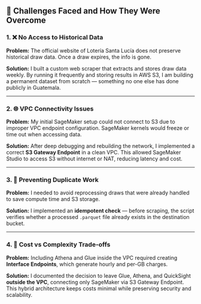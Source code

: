 ## 🚧 Challenges Faced and How They Were Overcome

### 1. ❌ No Access to Historical Data
**Problem:** The official website of Lotería Santa Lucía does not preserve historical draw data. Once a draw expires, the info is gone.

**Solution:** I built a custom web scraper that extracts and stores draw data weekly. By running it frequently and storing results in AWS S3, I am building a permanent dataset from scratch — something no one else has done publicly in Guatemala.

---

### 2. 🌐 VPC Connectivity Issues
**Problem:** My initial SageMaker setup could not connect to S3 due to improper VPC endpoint configuration. SageMaker kernels would freeze or time out when accessing data.

**Solution:** After deep debugging and rebuilding the network, I implemented a correct **S3 Gateway Endpoint** in a clean VPC. This allowed SageMaker Studio to access S3 without internet or NAT, reducing latency and cost.

---

### 3. 🔄 Preventing Duplicate Work
**Problem:** I needed to avoid reprocessing draws that were already handled to save compute time and S3 storage.

**Solution:** I implemented an **idempotent check** — before scraping, the script verifies whether a processed `.parquet` file already exists in the destination bucket.

---

### 4. 💸 Cost vs Complexity Trade-offs
**Problem:** Including Athena and Glue inside the VPC required creating **Interface Endpoints**, which generate hourly and per-GB charges.

**Solution:** I documented the decision to leave Glue, Athena, and QuickSight **outside the VPC**, connecting only SageMaker via S3 Gateway Endpoint. This hybrid architecture keeps costs minimal while preserving security and scalability.